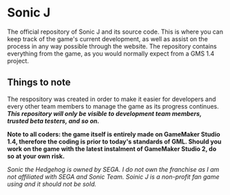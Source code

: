 # Sonic J
The official repository of Sonic J and its source code. This is where you can keep track of the game's current development, as well as assist on the process in any way possible through the website.
The repository contains everything from the game, as you would normally expect from a GMS 1.4 project.

## Things to note
The respository was created in order to make it easier for developers and every other team members to manage the game as its progress continues. **_This repository will only be visible to development team members, trusted beta testers, and so on._**

**Note to all coders: the game itself is entirely made on GameMaker Studio 1.4, therefore the coding is prior to today's standards of GML. Should you work on the game with the latest instalment of GameMaker Studio 2, do so at your own risk.**

_Sonic the Hedgehog is owned by SEGA. I do not own the franchise as I am not affiliated with SEGA and Sonic Team. Soinic J is a non-profit fan game using and it should not be sold._
